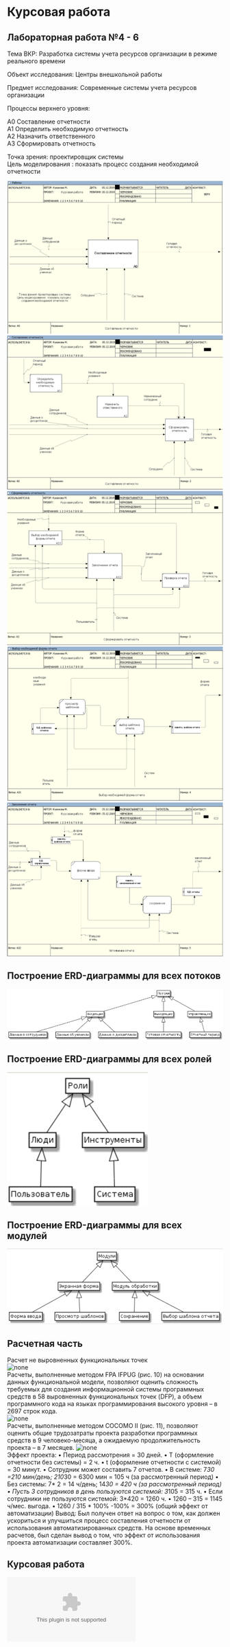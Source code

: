 # Курсовая работа

## Лабораторная работа №4 - 6

Тема ВКР: Разработка системы учета ресурсов организации в режиме реального времени

Объект исследования: Центры внешкольной работы

Предмет исследования: Современные системы учета ресурсов организации

Процессы верхнего уровня:

А0 Составление отчетности   
А1 Определить необходимую отчетность   
А2 Назначить ответственного   
А3 Сформировать отчетность   

 Точка зрения: проектировщик системы   
 Цель моделирования : показать процесс создания необходимой отчетности    
 
 ![none](https://github.com/Stankin-Kukanova/Kursovik/blob/master/%D0%900%20(2).PNG)    
 ![none](https://github.com/Stankin-Kukanova/Kursovik/blob/master/%D0%900(1).jpg)   
 ![none](https://github.com/Stankin-Kukanova/Kursovik/blob/master/%D0%903(1).PNG)     
 ![none](https://github.com/Stankin-Kukanova/Kursovik/blob/master/%D0%9031%20(1).PNG)     
 ![none](https://github.com/Stankin-Kukanova/Kursovik/blob/master/%D0%9032.jpg)      
 ## Построение ERD-диаграммы для всех потоков     
 ![none](https://github.com/Stankin-Kukanova/Kursovik/blob/master/%D0%9D%D0%BE%D0%B2.jpg)    
## Построение ERD-диаграммы для всех ролей    
 ![none](https://github.com/Stankin-Kukanova/Kursovik/blob/master/%D0%A0%D0%BE%D0%BB%D0%B8.PNG)    
## Построение ERD-диаграммы для всех модулей   
 ![none](https://github.com/Stankin-Kukanova/Kursovik/blob/master/%D0%94%D0%BB%D1%8F%20%D0%B2%D1%81%D0%B5%D1%85%20%D0%BC%D0%BE%D0%B4%D1%83%D0%BB%D0%B5%D0%B9.PNG)  

## Расчетная часть
Расчет не выровненных функциональных точек      
![none]()   
Расчеты, выполненные методом FPA IFPUG (рис. 10) на основании данных функциональной модели, позволяют оценить сложность требуемых для создания информационной системы программных средств в 58 выровненных функциональных точек (DFP), а объем программного кода на языках программирования высокого уровня – в 2697 строк кода.     
![none]()   
Расчеты,  выполненные  методом  COCOMO  II  (рис.  11),  позволяют оценить общие трудозатраты проекта разработки программных средств в 9  человеко-месяца, а ожидаемую продолжительность проекта – в 7 месяцев.
![none]()  
Эффект проекта:
•	Период рассмотрения = 30 дней.
•	Т (оформление отчетности без системы) =  2 ч.
•	t (оформление отчетности с системой) = 30 минут.
•	Сотрудник может составить 7 отчетов.
•	В системе: 7*30 =210 мин/день; 210*30 = 6300 мин = 105 ч (за рассмотренный период)
•	Без системы: 7* 2 = 14 ч/день; 14*30 = 420 ч (за рассмотренный период)
•	Пусть 3 сотрудников в день пользуются системой: 3*105 = 315 ч.
•	Если сотрудники не пользуются системой: 3*420 = 1260 ч.
•	1260 – 315 = 1145 ч/мес. выгода.
•	1260 / 315 * 100% -100% = 300% (общий эффект от автоматизации)
Вывод: Был получен ответ на вопрос о том, как должен ускориться и улучшиться процесс составления отчетности от использования автоматизированных средств.
На основе временных расчетов, был сделан вывод о том, что эффект от использования проекта автоматизации составляет 300%.


## Курсовая работа
 ![Текстовая часть](https://github.com/Stankin-Kukanova/Kursovik/blob/master/%D0%9A%D1%83%D1%80%D1%81%D0%BE%D0%B2%D0%B0%D1%8F%20%D0%9A%D1%83%D0%BA%D0%B0%D0%BD%D0%BE%D0%B2%D0%B0.docx)
